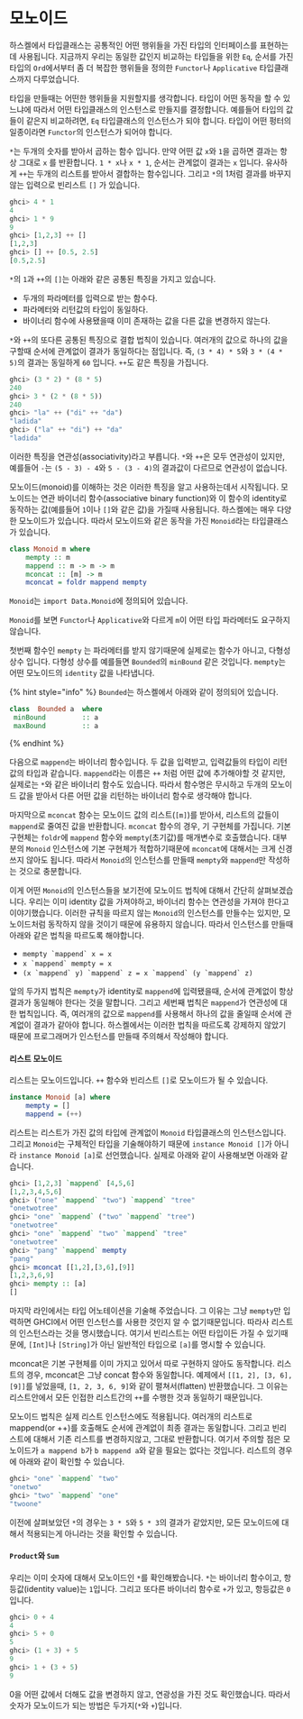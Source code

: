 # 모노이드

하스켈에서 타입클래스는 공통적인 어떤 행위들을 가진 타입의 인터페이스를 표현하는데 사용됩니다. 지금까지 우리는 동일한 값인지 비교하는 타입들을 위한 `Eq`, 순서를 가진 타입의 `Ord`에서부터 좀 더 복잡한 행위들을 정의한 `Functor`나 `Applicative` 타입클래스까지 다루었습니다. 

타입을 만들때는 어떤한 행위들을 지원할지를 생각합니다. 타입이 어떤 동작을 할 수 있느냐에 따라서 어떤 타입클래스의 인스턴스로 만들지를 결정합니다. 예를들어 타입의 값들이 같은지 비교하려면, `Eq` 타입클래스의 인스턴스가 되야 합니다. 타입이 어떤 펑터의 일종이라면 `Functor`의 인스턴스가 되어야 합니다.

`*`는 두개의 숫자를 받아서 곱하는 함수 입니다. 만약 어떤 값 `x`와 `1`을 곱하면 결과는 항상 그대로 `x` 를 반환합니다. `1 * x`나 `x * 1`, 순서는 관계없이 결과는 `x` 입니다. 유사하게 `++`는 두개의 리스트를 받아서 결합하는 함수입니다.  그리고 `*`의 1처럼 결과를 바꾸지 않는 입력으로 빈리스트 `[]` 가 있습니다. 

```haskell
ghci> 4 * 1  
4  
ghci> 1 * 9  
9  
ghci> [1,2,3] ++ []  
[1,2,3]  
ghci> [] ++ [0.5, 2.5]  
[0.5,2.5]
```

`*`의 `1`과 `++`의 `[]`는 아래와 같은 공통된 특징을 가지고 있습니다. 

* 두개의 파라메터를 입력으로 받는 함수다.
* 파라메터와 리턴값의 타입이 동일하다.
* 바이너리 함수에 사용됐을때 이미 존재하는 값을 다른 값을 변경하지 않는다.

`*`와 `++`의 또다른 공통된 특징으로 결합 법칙이 있습니다. 여러개의 값으로 하나의 값을 구할때 순서에 관계없이 결과가 동일하다는 점입니다. 즉, `(3 * 4) * 5`와 `3 * (4 * 5)`의 결과는 동일하게 `60` 입니다. `++`도 같은 특징을 가집니다. 

```haskell
ghci> (3 * 2) * (8 * 5)  
240  
ghci> 3 * (2 * (8 * 5))  
240  
ghci> "la" ++ ("di" ++ "da")  
"ladida"  
ghci> ("la" ++ "di") ++ "da"  
"ladida" 
```

이러한 특징을 연관성\(associativity\)라고 부릅니다. `*`와 `++`은 모두 연관성이 있지만, 예를들어 `-`는 `(5 - 3) - 4`와 `5 - (3 - 4)`의 결과값이 다르므로 연관성이 없습니다. 

모노이드\(monoid\)를 이해하는 것은 이러한 특징을 알고 사용하는데서 시작됩니다. 모노이드는 연관 바이너리 함수\(associative binary function\)와 이 함수의 identity로 동작하는 값\(예를들어 `1`이나 `[]`와 같은 값\)을 가질때 사용됩니다. 하스켈에는 매우 다양한 모노이드가 있습니다. 따라서 모노이드와 같은 동작을 가진 `Monoid`라는 타입클래스가 있습니다. 

```haskell
class Monoid m where  
    mempty :: m  
    mappend :: m -> m -> m  
    mconcat :: [m] -> m  
    mconcat = foldr mappend mempty
```

`Monoid`는 `import Data.Monoid`에 정의되어 있습니다.

`Monoid`를 보면 `Functor`나 `Applicative`와 다르게 `m`이 어떤 타입 파라메터도 요구하지 않습니다. 

첫번째 함수인 `mempty` 는 파라메터를 받지 않기때문에 실제로는 함수가 아니고, 다형성 상수 입니다. 다형성 상수를 예를들면 `Bounded`의 `minBound` 같은 것입니다. `mempty`는 어떤 모노이드의 `identity` 값을 나타냅니다. 

{% hint style="info" %}
`Bounded`는 하스켈에서 아래와 같이 정의되어 있습니다. 

```haskell
class  Bounded a  where
 minBound         :: a
 maxBound         :: a
```
{% endhint %}

다음으로 `mappend`는 바이너리 함수입니다. 두 값을 입력받고, 입력값들의 타입이 리턴값의 타입과 같습니다. `mappend`라는 이름은 `++` 처럼 어떤 값에 추가해야할 것 같지만, 실제로는 `*`와 같은 바이너리 함수도 있습니다. 따라서 함수명은 무시하고 두개의 모노이드 값을 받아서 다른 어떤 값을 리턴하는 바이너리 함수로 생각해야 합니다. 

마지막으로 `mconcat` 함수는 모노이드 값의 리스트\(`[m]`\)를 받아서, 리스트의 값들이 `mappend`로 줄여진 값을 반환합니다. `mconcat` 함수의 경우, 기 구현체를 가집니다. 기본 구현체는 `foldr`에 `mappend` 함수와 `mempty`\(초기값\)를 매개변수로 호출했습니다. 대부분의 `Monoid` 인스턴스에 기본 구현체가 적합하기때문에 `mconcat`에 대해서는 크게 신경쓰지 않아도 됩니다. 따라서 `Monoid`의 인스턴스를 만들때 `mempty`와 `mappend`만 작성하는 것으로 충분합니다.  

이게 어떤 `Monoid`의 인스턴스들을 보기전에 모노이드 법칙에 대해서 간단히 살펴보겠습니다. 우리는 이미 identity 값을 가져야하고, 바이너리 함수는 연관성을 가져야 한다고 이야기했습니다. 이러한 규칙을 따르지 않는 `Monoid`의 인스턴스를 만들수는 있지만, 모노이드처럼 동작하지 않을 것이기 때문에 유용하지 않습니다. 따라서 인스턴스를 만들때 아래와 같은 법칙을 따르도록 해야합니다.  

* ``mempty `mappend` x = x``
* ``x `mappend` mempty = x``
* ``(x `mappend` y) `mappend` z = x `mappend` (y `mappend` z)``

앞의 두가지 법칙은 `mempty`가 identity로 `mappend`에 입력됐을때, 순서에 관계없이 항상 결과가 동일해야 한다는 것을 말합니다. 그리고 세번째 법칙은 `mappend`가 연관성에 대한 법칙입니다. 즉, 여러개의 값으로 `mappend`를 사용해서 하나의 값을 줄일때 순서에 관계없이 결과가 같아야 합니다. 하스켈에서는 이러한 법칙을 따르도록 강제하지 않았기 때문에 프로그래머가 인스턴스를 만들때 주의해서 작성해야 합니다. 

#### 리스트 모노이드

리스트는 모노이드입니다. `++` 함수와 빈리스트 `[]`로 모노이드가 될 수 있습니다. 

```haskell
instance Monoid [a] where  
    mempty = []  
    mappend = (++) 
```

리스트는 리스트가 가진 값의 타입에 관계없이 `Monoid` 타입클래스의 인스턴스입니다. 그리고 `Monoid`는 구체적인 타입을 기술해야하기 때문에 `instance Monoid []`가 아니라 `instance Monoid [a]`로 선언했습니다. 실제로 아래와 같이 사용해보면 아래와 같습니다. 

```haskell
ghci> [1,2,3] `mappend` [4,5,6]  
[1,2,3,4,5,6]  
ghci> ("one" `mappend` "two") `mappend` "tree"  
"onetwotree"  
ghci> "one" `mappend` ("two" `mappend` "tree")  
"onetwotree"  
ghci> "one" `mappend` "two" `mappend` "tree"  
"onetwotree"  
ghci> "pang" `mappend` mempty  
"pang"  
ghci> mconcat [[1,2],[3,6],[9]]  
[1,2,3,6,9]  
ghci> mempty :: [a]  
[] 
```

마지막 라인에서는 타입 어노테이션을 기술해 주었습니다. 그 이유는 그냥 `mempty`만 입력하면 GHCI에서 어떤 인스턴스를 사용한 것인지 알 수 없기때문입니다. 따라사 리스트의 인스턴스라는 것을 명시했습니다. 여기서 빈리스트는 어떤 타입이든 가질 수 있기때문에, `[Int]`나 `[String]`가 아닌 일반적인 타입으로 `[a]`를 명시할 수 있습니다. 

mconcat은 기본 구현체를 이미 가지고 있어서 따로 구현하지 않아도 동작합니다. 리스트의 경우, mconcat은 그냥 concat 함수와 동일합니다. 예제에서 `[[1, 2], [3, 6], [9]]`를 넣었을때, `[1, 2, 3, 6, 9]`와 같이 펼쳐서\(flatten\) 반환했습니다. 그 이유는 리스트안에서 모든 인접한 리스트간의 `++`를 수행한 것과 동일하기 때문입니다. 

모노이드 법칙은 실제 리스트 인스턴스에도 적용됩니다. 여러개의 리스트로 mappend\(or ++\)를 호출해도 순서에 관계없이 최종 결과는 동일합니다. 그리고 빈리스트에 대해서 기존 리스트를 변경하지않고, 그대로 반환합니다. 여기서 주의할 점은 모노이드가 `a mappend b`가 `b mappend a`와 같을 필요는 없다는 것입니다. 리스트의 경우에 아래와 같이 확인할 수 있습니다. 

```haskell
ghci> "one" `mappend` "two"  
"onetwo"  
ghci> "two" `mappend` "one"  
"twoone"
```

이전에 살펴보았던 `*`의 경우는 `3 * 5`와 `5 * 3`의 결과가 같았지만, 모든 모노이드에 대해서 적용되는게 아니라는 것을 확인할 수 있습니다. 

#### `Product`와 `Sum`

우리는 이미 숫자에 대해서 모노이드인 `*`를 확인해봤습니다. `*`는 바이너리 함수이고, 항등값\(identity value\)는 `1`입니다. 그리고 또다른 바이너리 함수로 `+`가 있고, 항등값은 `0`입니다. 

```haskell
ghci> 0 + 4  
4  
ghci> 5 + 0  
5  
ghci> (1 + 3) + 5  
9  
ghci> 1 + (3 + 5)  
9 
```

0을 어떤 값에서 더해도 값을 변경하지 않고, 연광성을 가진 것도 확인했습니다. 따라서 숫자가 모노이드가 되는 방법은 두가지\(`*`와 `+`\)입니다. 

















